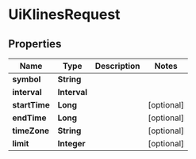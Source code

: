 

# UiKlinesRequest


## Properties

| Name | Type | Description | Notes |
|------------ | ------------- | ------------- | -------------|
|**symbol** | **String** |  |  |
|**interval** | **Interval** |  |  |
|**startTime** | **Long** |  |  [optional] |
|**endTime** | **Long** |  |  [optional] |
|**timeZone** | **String** |  |  [optional] |
|**limit** | **Integer** |  |  [optional] |



